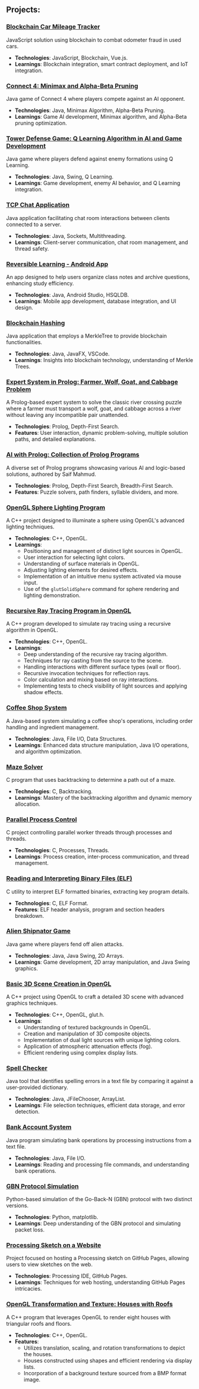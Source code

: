 ## Projects:

### <a href="https://github.com/vmsaif/blockChainCarMilageTracker/">Blockchain Car Mileage Tracker</a>
JavaScript solution using blockchain to combat odometer fraud in used cars.
- **Technologies**: JavaScript, Blockchain, Vue.js.
- **Learnings**: Blockchain integration, smart contract deployment, and IoT integration.

### <a href="https://github.com/vmsaif/connect4-with-minimax-algorithm-in-java/">Connect 4: Minimax and Alpha-Beta Pruning</a>
Java game of Connect 4 where players compete against an AI opponent.
- **Technologies**: Java, Minimax Algorithm, Alpha-Beta Pruning.
- **Learnings**: Game AI development, Minimax algorithm, and Alpha-Beta pruning optimization.

### <a href="https://github.com/vmsaif/q-learning-in-ai-and-game-development/">Tower Defense Game: Q Learning Algorithm in AI and Game Development</a>
Java game where players defend against enemy formations using Q Learning.
- **Technologies**: Java, Swing, Q Learning.
- **Learnings**: Game development, enemy AI behavior, and Q Learning integration.

### <a href="https://github.com/vmsaif/tcpChatJava/">TCP Chat Application</a>
Java application facilitating chat room interactions between clients connected to a server.
- **Technologies**: Java, Sockets, Multithreading.
- **Learnings**: Client-server communication, chat room management, and thread safety.

### <a href="https://github.com/vmsaif/reversibleLearning">Reversible Learning - Android App</a>
An app designed to help users organize class notes and archive questions, enhancing study efficiency.
- **Technologies**: Java, Android Studio, HSQLDB.
- **Learnings**: Mobile app development, database integration, and UI design.

### <a href="https://github.com/vmsaif/block_chain_hashing">Blockchain Hashing</a>
Java application that employs a MerkleTree to provide blockchain functionalities.
- **Technologies**: Java, JavaFX, VSCode.
- **Learnings**: Insights into blockchain technology, understanding of Merkle Trees.

### <a href="https://github.com/vmsaif/expertSystemInProlog/">Expert System in Prolog: Farmer, Wolf, Goat, and Cabbage Problem</a>
A Prolog-based expert system to solve the classic river crossing puzzle where a farmer must transport a wolf, goat, and cabbage across a river without leaving any incompatible pair unattended.
- **Technologies**: Prolog, Depth-First Search.
- **Features**: User interaction, dynamic problem-solving, multiple solution paths, and detailed explanations.

### <a href="https://github.com/vmsaif/ai-with-prolog/">AI with Prolog: Collection of Prolog Programs</a>
A diverse set of Prolog programs showcasing various AI and logic-based solutions, authored by Saif Mahmud.
- **Technologies**: Prolog, Depth-First Search, Breadth-First Search.
- **Features**: Puzzle solvers, path finders, syllable dividers, and more.

### <a href="https://github.com/vmsaif/openGL-sphere-lighting-program/">OpenGL Sphere Lighting Program</a>
A C++ project designed to illuminate a sphere using OpenGL's advanced lighting techniques.

- **Technologies**: C++, OpenGL.
- **Learnings**: 
  - Positioning and management of distinct light sources in OpenGL.
  - User interaction for selecting light colors.
  - Understanding of surface materials in OpenGL.
  - Adjusting lighting elements for desired effects.
  - Implementation of an intuitive menu system activated via mouse input.
  - Use of the `glutSolidSphere` command for sphere rendering and lighting demonstration.

### <a href="https://github.com/vmsaif/recursive-ray-tracing-program-in-openGL/">Recursive Ray Tracing Program in OpenGL</a>
A C++ program developed to simulate ray tracing using a recursive algorithm in OpenGL.
- **Technologies**: C++, OpenGL.
- **Learnings**: 
  - Deep understanding of the recursive ray tracing algorithm.
  - Techniques for ray casting from the source to the scene.
  - Handling interactions with different surface types (wall or floor).
  - Recursive invocation techniques for reflection rays.
  - Color calculation and mixing based on ray interactions.
  - Implementing tests to check visibility of light sources and applying shadow effects.

### <a href="https://github.com/vmsaif/coffeeShopSystem">Coffee Shop System</a>
A Java-based system simulating a coffee shop's operations, including order handling and ingredient management.
- **Technologies**: Java, File I/O, Data Structures.
- **Learnings**: Enhanced data structure manipulation, Java I/O operations, and algorithm optimization.

### <a href="https://github.com/vmsaif/backTrackingAlgo/">Maze Solver</a>
C program that uses backtracking to determine a path out of a maze.
- **Technologies**: C, Backtracking.
- **Learnings**: Mastery of the backtracking algorithm and dynamic memory allocation.

### <a href="https://github.com/vmsaif/parallel_process_control/">Parallel Process Control</a>
C project controlling parallel worker threads through processes and threads.
- **Technologies**: C, Processes, Threads.
- **Learnings**: Process creation, inter-process communication, and thread management.

### <a href="https://github.com/vmsaif/readingBinaryFilesELF/">Reading and Interpreting Binary Files (ELF)</a>
C utility to interpret ELF formatted binaries, extracting key program details.
- **Technologies**: C, ELF Format.
- **Features**: ELF header analysis, program and section headers breakdown.

### <a href="https://github.com/vmsaif/alienShipnatorGame/">Alien Shipnator Game</a>
Java game where players fend off alien attacks.
- **Technologies**: Java, Java Swing, 2D Arrays.
- **Learnings**: Game development, 2D array manipulation, and Java Swing graphics.

### <a href="https://github.com/vmsaif/basic-3D-scene-creation-in-openGL/">Basic 3D Scene Creation in OpenGL</a>
A C++ project using OpenGL to craft a detailed 3D scene with advanced graphics techniques.
- **Technologies**: C++, OpenGL, glut.h.
- **Learnings**: 
  - Understanding of textured backgrounds in OpenGL.
  - Creation and manipulation of 3D composite objects.
  - Implementation of dual light sources with unique lighting colors.
  - Application of atmospheric attenuation effects (fog).
  - Efficient rendering using complex display lists.

### <a href="https://github.com/vmsaif/wrongSpellDetector/">Spell Checker</a>
Java tool that identifies spelling errors in a text file by comparing it against a user-provided dictionary.
- **Technologies**: Java, JFileChooser, ArrayList.
- **Learnings**: File selection techniques, efficient data storage, and error detection.

### <a href="https://github.com/vmsaif/bankAccountSystem/">Bank Account System</a>
Java program simulating bank operations by processing instructions from a text file.
- **Technologies**: Java, File I/O.
- **Learnings**: Reading and processing file commands, and understanding bank operations.

### <a href="https://github.com/vmsaif/gbnProtocolSimulation/">GBN Protocol Simulation</a>
Python-based simulation of the Go-Back-N (GBN) protocol with two distinct versions.
- **Technologies**: Python, matplotlib.
- **Learnings**: Deep understanding of the GBN protocol and simulating packet loss.

### <a href="https://github.com/vmsaif/hosting_processing_sketch_on_github_pages_website">Processing Sketch on a Website</a>
Project focused on hosting a Processing sketch on GitHub Pages, allowing users to view sketches on the web.
- **Technologies**: Processing IDE, GitHub Pages.
- **Learnings**: Techniques for web hosting, understanding GitHub Pages intricacies.

### <a href="https://github.com/vmsaif/opengl-transformation-and-texture/">OpenGL Transformation and Texture: Houses with Roofs</a>
A C++ program that leverages OpenGL to render eight houses with triangular roofs and floors. 
- **Technologies**: C++, OpenGL.
- **Features**: 
  - Utilizes translation, scaling, and rotation transformations to depict the houses.
  - Houses constructed using shapes and efficient rendering via display lists.
  - Incorporation of a background texture sourced from a BMP format image.
